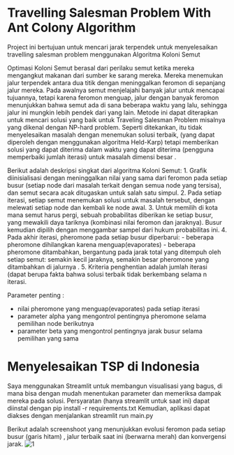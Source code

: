 # Travelling Salesman Problem With Ant Colony Algorithm
Project ini bertujuan untuk mencari jarak terpendek untuk menyelesaikan travelling salesman problem menggunakan Algoritma Koloni Semut

Optimasi Koloni Semut berasal dari perilaku semut ketika mereka mengangkut makanan dari sumber ke sarang mereka. Mereka menemukan jalur terpendek antara dua titik dengan meninggalkan feromon di sepanjang jalur mereka. Pada awalnya semut menjelajahi banyak jalur untuk mencapai tujuannya, tetapi karena feromon menguap, jalur dengan banyak feromon menunjukkan bahwa semut ada di sana beberapa waktu yang lalu, sehingga jalur ini mungkin lebih pendek dari yang lain. Metode ini dapat diterapkan untuk mencari solusi yang baik untuk Traveling Salesman Problem misalnya yang dikenal dengan NP-hard problem. Seperti ditekankan, itu tidak menyelesaikan masalah dengan menemukan solusi terbaik, (yang dapat diperoleh dengan menggunakan algoritma Held-Karp) tetapi memberikan solusi yang dapat diterima dalam waktu yang dapat diterima (pengguna memperbaiki jumlah iterasi) untuk masalah dimensi besar . 

Berikut adalah deskripsi singkat dari algoritma Koloni Semut: 
    1. Grafik diinisialisasi dengan meninggalkan nilai yang sama dari feromon pada setiap busur (setiap node dari masalah terkait dengan semua node yang tersisa), dan          semut secara acak ditugaskan untuk salah satu simpul. 
    2. Pada setiap iterasi, setiap semut menemukan solusi untuk masalah tersebut, dengan melewati setiap node dan kembali ke node awal. 
    3. Untuk memilih di kota mana semut harus pergi, sebuah probabilitas diberikan ke setiap busur, yang mewakili daya tariknya (kombinasi nilai feromon dan jaraknya).          Busur kemudian dipilih dengan menggambar sampel dari hukum probabilitas ini. 
    4. Pada akhir iterasi, pheromone pada setiap busur diperbarui: 
        - beberapa pheromone dihilangkan karena menguap(evaporates)
        - beberapa pheromone ditambahkan, bergantung pada jarak total yang ditempuh oleh setiap semut: semakin kecil jaraknya, semakin besar pheromone yang ditambahkan             di jalurnya . 
    5. Kriteria penghentian adalah jumlah iterasi (dapat berupa fakta bahwa solusi terbaik tidak berkembang selama n iterasi.

Parameter penting : 
- nilai pheromone yang menguap(evaporates) pada setiap iterasi 
- parameter alpha yang mengontrol pentingnya pheromone selama pemilihan node berikutnya 
- parameter beta yang mengontrol pentingnya jarak busur selama pemilihan yang sama 

# Menyelesaikan TSP di Indonesia 

Saya menggunakan Streamlit untuk membangun visualisasi yang bagus, di mana bisa dengan mudah menentukan parameter dan memeriksa dampak mereka pada solusi. Persyaratan (hanya streamlit untuk saat ini) dapat diinstal dengan pip install -r requirements.txt Kemudian, aplikasi dapat diakses dengan menjalankan streamlit run main.py 

Berikut adalah screenshoot yang menunjukkan evolusi feromon pada setiap busur (garis hitam) , jalur terbaik saat ini (berwarna merah) dan konvergensi jarak.
![1](https://user-images.githubusercontent.com/84274028/214821419-c5143c5e-cca3-456a-a552-96317a0acfc8.JPG)

